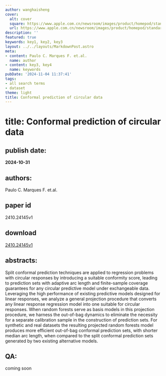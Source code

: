 ```yaml
---
author: wanghaisheng
cover:
  alt: cover
  square: https://www.apple.com.cn/newsroom/images/product/homepod/standard/Apple-HomePod-hero-230118_big.jpg.large_2x.jpg
  url: https://www.apple.com.cn/newsroom/images/product/homepod/standard/Apple-HomePod-hero-230118_big.jpg.large_2x.jpg
description: ''
featured: true
keywords: key1, key2, key3
layout: ../../layouts/MarkdownPost.astro
meta:
- content: Paulo C. Marques F. et.al.
  name: author
- content: key3, key4
  name: keywords
pubDate: '2024-11-04 11:37:41'
tags:
- all search terms
- dataset
theme: light
title: Conformal prediction of circular data
---
```


# title: Conformal prediction of circular data 
## publish date: 
**2024-10-31** 
## authors: 
  Paulo C. Marques F. et.al. 
## paper id
2410.24145v1
## download
[2410.24145v1](http://arxiv.org/abs/2410.24145v1)
## abstracts:
Split conformal prediction techniques are applied to regression problems with circular responses by introducing a suitable conformity score, leading to prediction sets with adaptive arc length and finite-sample coverage guarantees for any circular predictive model under exchangeable data. Leveraging the high performance of existing predictive models designed for linear responses, we analyze a general projection procedure that converts any linear response regression model into one suitable for circular responses. When random forests serve as basis models in this projection procedure, we harness the out-of-bag dynamics to eliminate the necessity for a separate calibration sample in the construction of prediction sets. For synthetic and real datasets the resulting projected random forests model produces more efficient out-of-bag conformal prediction sets, with shorter median arc length, when compared to the split conformal prediction sets generated by two existing alternative models.
## QA:
coming soon

